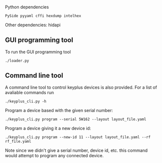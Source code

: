 
Python dependencies

```
PySide pyyaml cffi hexdump intelhex
```

Other dependencies: hidapi

## GUI programming tool

To run the GUI programming tool
```
./loader.py
```

## Command line tool

A command line tool to control keyplus devices is also provided. For a list of
avaliable commands run

```
./keyplus_cli.py -h
```

Program a device based with the given serial number:
```
./keyplus_cli.py program --serial 5W162 --layout layout_file.yaml
```

Program a device giving it a new device id:
```
./keyplus_cli.py program --new-id 11 --layout layout_file.yaml --rf rf_file.yaml
```
Note since we didn't give a serial number, device id, etc. this command would
attempt to program any connected device.
